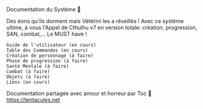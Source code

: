 Documentation du Système 🦑

Des éons qu'ils dorment mais Vétérini les a réveillés !
Avec ce système ultime, à vous l'Appel de Cthulhu v7 en version totale: création, progression, SAN, combat,...
Le MUST have !

    Guide de l'utilisateur (en cours)
    Table des Commandes (en cours)
    Création de personnage (à faire)
    Phase de progression (à faire)
    Santé Mentale (à faire)
    Combat (à faire)
    Objets (à faire)
    Liens (en cours)

Documentation partagée avec amour et horreur par Toc 🦑 https://tentacules.net
